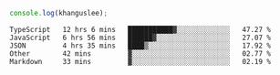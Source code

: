 ```js
console.log(khanguslee);
```

<!--START_SECTION:waka-->
```text
TypeScript   12 hrs 6 mins   ███████████▓░░░░░░░░░░░░░   47.27 % 
JavaScript   6 hrs 56 mins   ██████▓░░░░░░░░░░░░░░░░░░   27.07 % 
JSON         4 hrs 35 mins   ████▒░░░░░░░░░░░░░░░░░░░░   17.92 % 
Other        42 mins         ▓░░░░░░░░░░░░░░░░░░░░░░░░   02.77 % 
Markdown     33 mins         ▓░░░░░░░░░░░░░░░░░░░░░░░░   02.19 % 
```
<!--END_SECTION:waka-->

<!--
**khanguslee/khanguslee** is a ✨ _special_ ✨ repository because its `README.md` (this file) appears on your GitHub profile.

Here are some ideas to get you started:

- 🔭 I’m currently working on ...
- 🌱 I’m currently learning ...
- 👯 I’m looking to collaborate on ...
- 🤔 I’m looking for help with ...
- 💬 Ask me about ...
- 📫 How to reach me: ...
- 😄 Pronouns: ...
- ⚡ Fun fact: ...
-->
